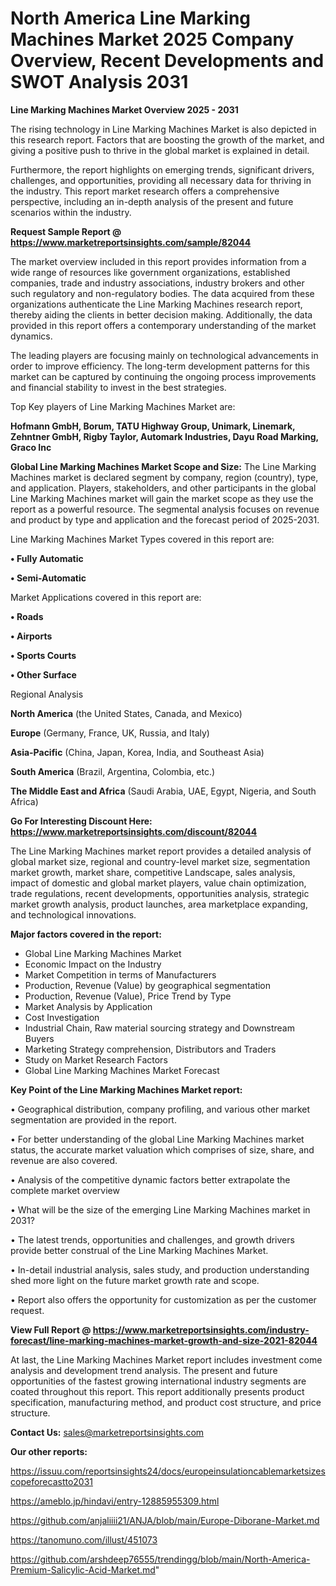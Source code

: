 # North America Line Marking Machines Market 2025 Company Overview, Recent Developments and SWOT Analysis 2031

<Strong> Line Marking Machines Market Overview 2025 - 2031</strong>

The rising technology in Line Marking Machines Market is also depicted in this research report. Factors that are boosting the growth of the market, and giving a positive push to thrive in the global market is explained in detail.

Furthermore, the report highlights on emerging trends, significant drivers, challenges, and opportunities, providing all necessary data for thriving in the industry. This report market research offers a comprehensive perspective, including an in-depth analysis of the present and future scenarios within the industry.

<strong>Request Sample Report @ <a href=https://www.marketreportsinsights.com/sample/82044>https://www.marketreportsinsights.com/sample/82044</a></strong>

The market overview included in this report provides information from a wide range of resources like government organizations, established companies, trade and industry associations, industry brokers and other such regulatory and non-regulatory bodies. The data acquired from these organizations authenticate the Line Marking Machines research report, thereby aiding the clients in better decision making. Additionally, the data provided in this report offers a contemporary understanding of the market dynamics.

The leading players are focusing mainly on technological advancements in order to improve efficiency. The long-term development patterns for this market can be captured by continuing the ongoing process improvements and financial stability to invest in the best strategies.

Top Key players of Line Marking Machines Market are:

<strong>Hofmann GmbH, Borum, TATU Highway Group, Unimark, Linemark, Zehntner GmbH, Rigby Taylor, Automark Industries, Dayu Road Marking, Graco Inc</strong>

<strong><b>Global Line Marking Machines Market Scope and Size:</b></strong>
The Line Marking Machines market is declared segment by company, region (country), type, and application. Players, stakeholders, and other participants in the global Line Marking Machines market will gain the market scope as they use the report as a powerful resource. The segmental analysis focuses on revenue and product by type and application and the forecast period of 2025-2031.

Line Marking Machines Market Types covered in this report are:

<strong>• Fully Automatic

• Semi-Automatic</strong>

Market Applications covered in this report are:

<strong>• Roads

• Airports

• Sports Courts

• Other Surface</strong> 

Regional Analysis

<strong>North America</strong> (the United States, Canada, and Mexico)

<strong>Europe</strong> (Germany, France, UK, Russia, and Italy)

<strong>Asia-Pacific</strong> (China, Japan, Korea, India, and Southeast Asia)

<strong>South America</strong> (Brazil, Argentina, Colombia, etc.)

<strong>The Middle East and Africa</strong> (Saudi Arabia, UAE, Egypt, Nigeria, and South Africa)

<strong>Go For Interesting Discount Here: <a href=https://www.marketreportsinsights.com/discount/82044>https://www.marketreportsinsights.com/discount/82044</a></strong>

The Line Marking Machines market report provides a detailed analysis of global market size, regional and country-level market size, segmentation market growth, market share, competitive Landscape, sales analysis, impact of domestic and global market players, value chain optimization, trade regulations, recent developments, opportunities analysis, strategic market growth analysis, product launches, area marketplace expanding, and technological innovations.

<strong><b>Major factors covered in the report:</b></strong>
<ul>
  <li>Global Line Marking Machines Market </li>
  <li>Economic Impact on the Industry</li>
  <li>Market Competition in terms of Manufacturers</li>
  <li>Production, Revenue (Value) by geographical segmentation</li>
  <li>Production, Revenue (Value), Price Trend by Type</li>
  <li>Market Analysis by Application</li>
  <li>Cost Investigation</li>
  <li>Industrial Chain, Raw material sourcing strategy and Downstream Buyers</li>
  <li>Marketing Strategy comprehension, Distributors and Traders</li>
  <li>Study on Market Research Factors</li>
  <li>Global Line Marking Machines Market Forecast</li>
</ul>

<strong><b>Key Point of the Line Marking Machines Market report:</b></strong>

• Geographical distribution, company profiling, and various other market segmentation are provided in the report.

• For better understanding of the global Line Marking Machines market status, the accurate market valuation which comprises of size, share, and revenue are also covered.

• Analysis of the competitive dynamic factors better extrapolate the complete market overview

• What will be the size of the emerging Line Marking Machines market in 2031?

• The latest trends, opportunities and challenges, and growth drivers provide better construal of the Line Marking Machines Market.

• In-detail industrial analysis, sales study, and production understanding shed more light on the future market growth rate and scope.

• Report also offers the opportunity for customization as per the customer request.

<strong><b>View Full Report @ <a href=https://www.marketreportsinsights.com/industry-forecast/line-marking-machines-market-growth-and-size-2021-82044>https://www.marketreportsinsights.com/industry-forecast/line-marking-machines-market-growth-and-size-2021-82044</a></b></strong>


At last, the Line Marking Machines Market report includes investment come analysis and development trend analysis. The present and future opportunities of the fastest growing international industry segments are coated throughout this report. This report additionally presents product specification, manufacturing method, and product cost structure, and price structure.

<strong>Contact Us:</strong>
sales@marketreportsinsights.com

<strong>Our other reports:</strong>

<a href=https://issuu.com/reportsinsights24/docs/europeinsulationcablemarketsizescopeforecastto2031>https://issuu.com/reportsinsights24/docs/europeinsulationcablemarketsizescopeforecastto2031</a>

<a href=https://ameblo.jp/hindavi/entry-12885955309.html>https://ameblo.jp/hindavi/entry-12885955309.html</a>

<a href=https://github.com/anjaliiii21/ANJA/blob/main/Europe-Diborane-Market.md>https://github.com/anjaliiii21/ANJA/blob/main/Europe-Diborane-Market.md</a>

<a href=https://tanomuno.com/illust/451073>https://tanomuno.com/illust/451073</a>

<a href=https://github.com/arshdeep76555/trendingg/blob/main/North-America-Premium-Salicylic-Acid-Market.md>https://github.com/arshdeep76555/trendingg/blob/main/North-America-Premium-Salicylic-Acid-Market.md</a>"
